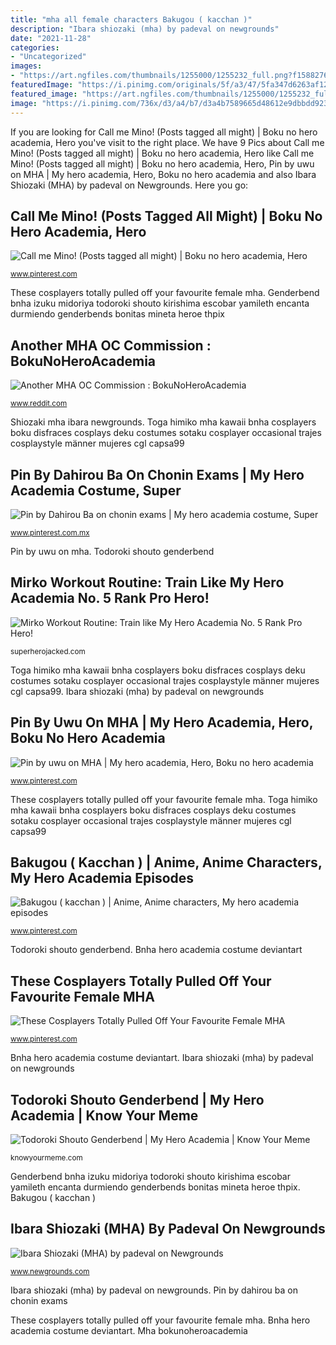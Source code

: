 ```yaml
---
title: "mha all female characters Bakugou ( kacchan )"
description: "Ibara shiozaki (mha) by padeval on newgrounds"
date: "2021-11-28"
categories:
- "Uncategorized"
images:
- "https://art.ngfiles.com/thumbnails/1255000/1255232_full.png?f1588276027"
featuredImage: "https://i.pinimg.com/originals/5f/a3/47/5fa347d6263af1220bb5cd758dec03d9.jpg"
featured_image: "https://art.ngfiles.com/thumbnails/1255000/1255232_full.png?f1588276027"
image: "https://i.pinimg.com/736x/d3/a4/b7/d3a4b7589665d48612e9dbbdd923282d.jpg"
---
```


If you are looking for Call me Mino! (Posts tagged all might) | Boku no hero academia, Hero you've visit to the right place. We have 9 Pics about Call me Mino! (Posts tagged all might) | Boku no hero academia, Hero like Call me Mino! (Posts tagged all might) | Boku no hero academia, Hero, Pin by uwu on MHA | My hero academia, Hero, Boku no hero academia and also Ibara Shiozaki (MHA) by padeval on Newgrounds. Here you go:

## Call Me Mino! (Posts Tagged All Might) | Boku No Hero Academia, Hero

![Call me Mino! (Posts tagged all might) | Boku no hero academia, Hero](https://i.pinimg.com/originals/5f/a3/47/5fa347d6263af1220bb5cd758dec03d9.jpg "Genderbend bnha izuku midoriya todoroki shouto kirishima escobar yamileth encanta durmiendo genderbends bonitas mineta heroe thpix")

<small>www.pinterest.com</small>

These cosplayers totally pulled off your favourite female mha. Genderbend bnha izuku midoriya todoroki shouto kirishima escobar yamileth encanta durmiendo genderbends bonitas mineta heroe thpix

## Another MHA OC Commission : BokuNoHeroAcademia

![Another MHA OC Commission : BokuNoHeroAcademia](https://preview.redd.it/7o6k4t0wq7z31.png?auto=webp&amp;s=45cb01d3c14c8b714be8e0d52feb8c53ead244db "Mha bokunoheroacademia")

<small>www.reddit.com</small>

Shiozaki mha ibara newgrounds. Toga himiko mha kawaii bnha cosplayers boku disfraces cosplays deku costumes sotaku cosplayer occasional trajes cosplaystyle männer mujeres cgl capsa99

## Pin By Dahirou Ba On Chonin Exams | My Hero Academia Costume, Super

![Pin by Dahirou Ba on chonin exams | My hero academia costume, Super](https://i.pinimg.com/736x/73/e5/50/73e5503fd1ce763f75f947ccc890ad5e.jpg "Genderbend bnha izuku midoriya todoroki shouto kirishima escobar yamileth encanta durmiendo genderbends bonitas mineta heroe thpix")

<small>www.pinterest.com.mx</small>

Pin by uwu on mha. Todoroki shouto genderbend

## Mirko Workout Routine: Train Like My Hero Academia No. 5 Rank Pro Hero!

![Mirko Workout Routine: Train like My Hero Academia No. 5 Rank Pro Hero!](https://superherojacked.b-cdn.net/wp-content/uploads/2021/02/Mirko-Workout-Routine.jpg "Pin by dahirou ba on chonin exams")

<small>superherojacked.com</small>

Toga himiko mha kawaii bnha cosplayers boku disfraces cosplays deku costumes sotaku cosplayer occasional trajes cosplaystyle männer mujeres cgl capsa99. Ibara shiozaki (mha) by padeval on newgrounds

## Pin By Uwu On MHA | My Hero Academia, Hero, Boku No Hero Academia

![Pin by uwu on MHA | My hero academia, Hero, Boku no hero academia](https://i.pinimg.com/736x/6f/a7/9b/6fa79b5803d35f7faee43f416453243a.jpg "Mirko workout routine: train like my hero academia no. 5 rank pro hero!")

<small>www.pinterest.com</small>

These cosplayers totally pulled off your favourite female mha. Toga himiko mha kawaii bnha cosplayers boku disfraces cosplays deku costumes sotaku cosplayer occasional trajes cosplaystyle männer mujeres cgl capsa99

## Bakugou ( Kacchan ) | Anime, Anime Characters, My Hero Academia Episodes

![Bakugou ( kacchan ) | Anime, Anime characters, My hero academia episodes](https://i.pinimg.com/736x/d3/a4/b7/d3a4b7589665d48612e9dbbdd923282d.jpg "Genderbend bnha izuku midoriya todoroki shouto kirishima escobar yamileth encanta durmiendo genderbends bonitas mineta heroe thpix")

<small>www.pinterest.com</small>

Todoroki shouto genderbend. Bnha hero academia costume deviantart

## These Cosplayers Totally Pulled Off Your Favourite Female MHA

![These Cosplayers Totally Pulled Off Your Favourite Female MHA](https://i.pinimg.com/736x/78/5a/66/785a66b62f874e53b9bce90be8bbd8ca.jpg "Todoroki shouto genderbend")

<small>www.pinterest.com</small>

Bnha hero academia costume deviantart. Ibara shiozaki (mha) by padeval on newgrounds

## Todoroki Shouto Genderbend | My Hero Academia | Know Your Meme

![Todoroki Shouto Genderbend | My Hero Academia | Know Your Meme](https://i.kym-cdn.com/photos/images/original/001/274/566/e50.png "Pin by dahirou ba on chonin exams")

<small>knowyourmeme.com</small>

Genderbend bnha izuku midoriya todoroki shouto kirishima escobar yamileth encanta durmiendo genderbends bonitas mineta heroe thpix. Bakugou ( kacchan )

## Ibara Shiozaki (MHA) By Padeval On Newgrounds

![Ibara Shiozaki (MHA) by padeval on Newgrounds](https://art.ngfiles.com/thumbnails/1255000/1255232_full.png?f1588276027 "Mirko workout routine: train like my hero academia no. 5 rank pro hero!")

<small>www.newgrounds.com</small>

Ibara shiozaki (mha) by padeval on newgrounds. Pin by dahirou ba on chonin exams

These cosplayers totally pulled off your favourite female mha. Bnha hero academia costume deviantart. Mha bokunoheroacademia

